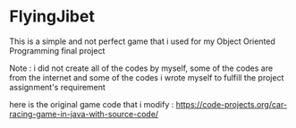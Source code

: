 # FlyingJibet
This is a simple and not perfect game that i used for my Object Oriented Programming final project

Note : i did not create all of the codes by myself, some of the codes are from the internet and some of the codes i wrote myself to fulfill the project assignment's requirement

here is the original game code that i modify : https://code-projects.org/car-racing-game-in-java-with-source-code/
